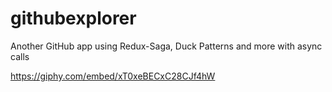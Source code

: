 # githubexplorer
Another GitHub app using Redux-Saga, Duck Patterns and more with async calls

https://giphy.com/embed/xT0xeBECxC28CJf4hW
